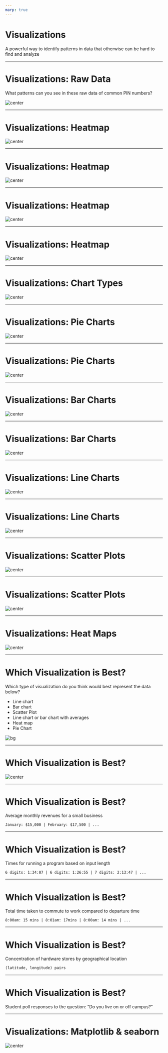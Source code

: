 ```yaml
---
marp: true
---
```


<style>
img[alt~="center"] {
  display: block;
  margin: 0 auto;
}
</style>

# Visualizations

A powerful way to identify patterns in data that otherwise can be hard to find and analyze

<!--
One of the most important things in machine learning is understanding your
dataset. Visualizations provide us with a powerful tool to analyze and gather
patterns to better understand our datasets. There are many varieties of
visualizations, and in this lecture we will go over some of the most common
visualizations. We will show scenarios when each visualization is useful.

To start, we want to examine a scenario when a visualization is particularly helpful.
-->

---

# Visualizations: Raw Data

What patterns can you see in these raw data of common PIN numbers?

![center](res/pins.png)

<!--
Here you can see a dataset containing PIN numbers. Given the raw data shown, can
you see any patterns?

Not really. You may notice that 1111 is repeated a few times,
but other than that it's difficult.

Image Details:
* [pins.png](http://www.google.com): Copyright Google
-->

---

# Visualizations: Heatmap

![center](res/heatmap.png)

<!--
Here we have a heatmap of the PIN numbers in the previous dataset. The first two
digits are along the x-axis, and the last two digits are along the y-axis. In
this particular map, yellow means that the pattern occurs more often.

What patterns do you see?

Note that the dark square on the right represents a very unpopular PIN.

Image Details:
* [heatmap.png](http://www.google.com): Copyright Google
-->

---

# Visualizations: Heatmap

![center](res/heatmap-repeat.png)

<!--
Here we see that repeated pairs of numbers are common. This is shown by the
diagonal line.

Image Details:
* [heatmap-repeat.png](http://www.google.com): Copyright Google
-->

---

# Visualizations: Heatmap

![center](res/heatmap-year.png)

<!--
Here we see that using a year in the 1900s is pretty common, too.

Image Details:
* [heatmap-year.png](http://www.google.com): Copyright Google
-->

---

# Visualizations: Heatmap

![center](res/heatmap-01.png)

<!--
Small numbers are also very popular. There tend to be lots of zeros and ones at
the start and end of PINs.

Image Details:
* [heatmap-01.png](http://www.google.com): Copyright Google
-->

---

# Visualizations: Chart Types

![center](res/charts.png)

<!--
There are many different types of charts. This is just a sample of types of
charts that you might see to visualize data.

Image Details:
* [charts.png](http://www.google.com): Copyright Google
-->

---

# Visualizations: Pie Charts

![center](res/pie-chart.png)

<!--
Pie charts are great for representing data that is in the form of fractions adding up to one or percentages adding up to 100. They create a natural comparison between portions of a whole.

Image Details:
* [pie-chart.png)(http://www.google.com): Copyright Google
-->

---

# Visualizations: Pie Charts

![center](res/bad-pie-chart.png)

<!--
Pie charts cannot be used for all data, and they can create misleading conclusions.

Problems:
* creating percentages where they're not necessary or helpful, solely to put it into the visualization
* the states have separate budgets, so this visualization indicates correlation when there is none

@Exercise (5 minutes): {
Think pair share - How could it be better represented?
It would appear better as a bar chart, comparing the pieces side-by-side, rather than as parts of a whole.
}

Image Details:
* [bad-pie-chart.png](http://www.google.com): Copyright Google
-->

---

# Visualizations: Bar Charts

![center](res/bar-chart.png)

<!--
Bar charts can help compare categorical data.

The same data is much easier to see and compare in a bar chart form!

Why?:
* You can see the actual number and not the arbitrary percentage because bar charts have axes
* Easier to compare between data points, as seeing them side by side gives a better natural comparison

In general, bar charts are good for representing categorical data, as the x-axis can be used to represent categories very easily, and the bars create a natural comparison between categories.

Image Details:
* [bar-chart.png](http://www.google.com): Copyright Google
-->

---

# Visualizations: Bar Charts

![center](res/bad-bar-chart.png)

<!--
For continuous data, bar charts might not be the best choice.

Problems:
* Bar charts can lack granularity. Here, we have to categorize times into hour-long buckets on the x-axis, even though time is continuous. This give the impression that for an entire hour the temperature was the same, when in reality, it may have changed minute-by-minute.
* It can be hard to gather many trends from this chart other than which hour had the highest or lowest temperature.

If all you want is to find the hour with the greatest temperature, for example, this would be a good chart. But if you want to be able to do more complex or granular analysis, like predicting future temperatures, this is a bad chart.

Also, bar charts are generally most readable when they go in ascending/descending
order of size. But since these x values have a meaningful ordering, we can’t
construct the chart for max readability.

Image Details:
* [bad-bar-chart.png](http://www.google.com): Copyright Google
-->

---

# Visualizations: Line Charts

![center](res/line-chart.png)

<!--
Line graphs can help estimate missing data points and find trends.

This is a much more useful visualization than the bar chart!

Why?:
* It shows a relationship between the two things, which is relevant and helpful.
* This relationship can now be fit mathematically.
* Now we can estimate missing points and make predictions!
* We can use the meaningful ordering on the x-axis to actually make a prediction, whereas bar charts are usually organized in decrementing order of size.

In general, a line graph is a fantastic choice for data that could be well fit with a function (i.e. an x,y category where every x has just one corresponding y value, and where the x,y pairs strongly correlate in a mathematical way). It allows you to make inferences on what values that weren’t in the original dataset might be expanding your ability to analyze your data.

Image Details:
* [line-chart.png](http://www.google.com): Copyright Google
-->

---

# Visualizations: Line Charts

![center](res/bad-line-chart.png)

<!--
When there are multiple data points for the same place on the x-axis, line charts are not as useful.

Problems:
* Swimmers with different training habits will be able to swim different lengths, despite training the same amount, and vice versa. In other words, there may be multiple y values for a particular x value. A visualization with a continuous line masks these variations.
  * These values can be interesting to analyze, and they can be encapsulated in other visualizations without losing the ability to see other trends.
* Line charts always indicate a continuous correlation, even when there might not be one. Gaps (i.e. discrete jumps) in the data are missing when we visualize it as a continuous line.
  * Example: Does an extra ½ hour of swimming per week really boost your max distance an extra little bit, or is it actually that you have to jump to a whole hour?

Image Details:
* [bad-line-chart.png](http://www.google.com): Copyright Google
-->

---

# Visualizations: Scatter Plots

![center](res/scatter-plot.png)

<!--
Scatter plots can help show correlations between two variables.

Why:
* It's much more clear where the gaps, overlaps, and groups form.
* We are still able to grasp the general trends (lose very little value) without the line, and now we also have more possibilities for analysis!

In general if you have x,y data where you have multiple y values for every x, a scatter plot is a good choice as it allows you to see all the data clearly and doesn’t average out y values for a given x like a line graph would.

Image Details:
* [scatter-plot.png](http://www.google.com): Copyright Google
-->

---

# Visualizations: Scatter Plots

![center](res/bad-scatter-plot.png)

<!--
When there is too much data, a scatter plot will not be useful.

Problems:
* Too many points to draw conclusions
* There may be a higher concentration of points in some areas, but in this format we cannot tell.

Image Details:
* [bad-scatter-plot.png](http://www.google.com): Copyright Google
-->

---

# Visualizations: Heat Maps

![center](res/heat-map.png)

<!--
Heatmaps are good for visualizing concentrated, continuous data.

Why:
* We can now see the maximum and minimum amounts, where before we could only estimate.
* We can better analyze trends when we know the concentrations of points in each area.

In general heatmaps are good when you have lots of overlapping points in an x,y format. It allows you to see trends in very large datasets, and it can often be overlaid on maps or other graphics to show concentrations in an even clearer visual format.

@Exercise (5 minutes): {
Think Pair Share - We can imagine a heatmap wouldn’t work as well for other types of data. What types wouldn’t be as good with a heatmap?
}

Answers:
* Categorical data
* Data with a linear (or other basic math) correlation (an x,y category that strongly correlate in a mathematically easy to fit way)
* Data representing different proportions of a whole (percentages)

Image Details:
* [heat-map.png](http://www.google.com): Copyright Google
-->

---

# Which Visualization is Best?

Which type of visualization do you think would best represent the data below?

* Line chart
* Bar chart
* Scatter Plot
* Line chart or bar chart with averages
* Heat map
* Pie Chart

![bg](res/candy-count-as-bg.png)

<!--

@Exercise (20 minutes): {
Think pair share: Discuss the possible charts that would be good for the different types of data on the following slides.

It might be helpful to write the following list on the board or have students take notes, so they can reference it during their discussions with peers:

* Line chart or bar chart depending on scope of the data
* Scatter Plot
* Line chart or Bar Chart w/averages?
* Heat map - maybe on a US map
* Pie Chart
}


-->

---

# Which Visualization is Best?

![center](res/candy-count-charts.png)

<!--
Here are some example visualizations of the candy count:

* Pie chart - could work, good if you want to see how the bag has been portioned out as a whole
* Bar chart - could work, good because the data is categorical better for analysis between individual candy types
* Scatter plot - not good, draws correlation + x axis has no meaningful ordering
* Line graph - not good, draw a correlation where there is none in the space between chocolate types - masks the true values

Image Details:
* [candy-count-charts.png](http://www.google.com): Copyright Google
-->

---

# Which Visualization is Best?

Average monthly revenues for a small business

```
January: $15,000 | February: $17,500 | ...
```

<!--
What are the possible charts that would be good for this data?

*Line chart or bar chart depending on scope of the data.*
-->

---

# Which Visualization is Best?

Times for running a program based on input length

```
6 digits: 1:34:07 | 6 digits: 1:26:55 | 7 digits: 2:13:47 | ...
```

<!--
What are the possible charts that would be good for this data?

*Scatter plot*
-->

---

# Which Visualization is Best?

Total time taken to commute to work compared to departure time

```
8:00am: 15 mins | 8:01am: 17mins | 8:00am: 14 mins | ...
```

<!--
What are the possible charts that would be good for this data?

*Line chart or bar chart with averages*
-->

---

# Which Visualization is Best?

Concentration of hardware stores by geographical location

```python
(latitude, longitude) pairs
```

<!--
What are the possible charts that would be good for this data?

*Heat map, possibly geographical heat map*
-->

---

# Which Visualization is Best?

Student poll responses to the question: “Do you live on or off campus?”

<!--
What are the possible charts that would be good for this data?

*Pie chart*
-->

---

# Visualizations: Matplotlib & seaborn

![center](https://matplotlib.org/_static/logo2_compressed.svg)

<!--
So how do we build these visualizations?

There are actually many toolkits for building visualizations that range from
low-level libraries where you are rendering shapes manually, to automated systems
that simply require you to feed them data and get a chart back.

One library that you'll often see used in data science is
[Matplotlib](https://matplotlib.org/). Matplotlib is a classic visualization
library that can produce two-dimensional charts using Python.

Another library that you'll often see is
[seaborn](https://seaborn.pydata.org/). Seaborn is built on top of Matplotlib
and can produce eye-pleasing charts easily.

In the lab you'll get to use both to create the types of charts we've
discussed in this lecture.

Image Details:
* [logo2_compressed.svg](https://matplotlib.org/): Externally Linked
-->

